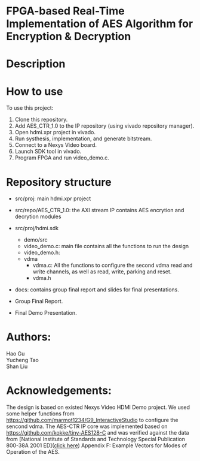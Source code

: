 # FPGA-based Real-Time Implementation of AES Algorithm for Encryption & Decryption

# Description


# How to use
To use this project: <br>
 1. Clone this repository. <br>
 2. Add AES_CTR_1.0 to the IP repository (using vivado repository manager).<br>
 3. Open hdmi.xpr project in vivado. <br/>
 4. Run systhesis, implementation, and generate bitstream. <br/>
 5. Connect to a Nexys Video board. <br/>
 6. Launch SDK tool in vivado. <br/>
 7. Program FPGA and run video_demo.c. <br/>

# Repository structure
* src/proj: main hdmi.xpr project
* src/repo/AES_CTR_1.0: the AXI stream IP contains AES encrytion and decrytion modules <br/>

* src/proj/hdmi.sdk
   * demo/src
    * video_demo.c: main file contains all the functions to run the design
    * video_demo.h:
   * vdma
      * vdma.c: All the functions to configure the second vdma read and write channels, as well as read, write, parking and reset.
      * vdma.h
* docs: contains group final report and slides for final presentations.
 * Group Final Report.
 * Final Demo Presentation.

# Authors:
 Hao Gu <br/>
 Yucheng Tao <br/>
 Shan Liu <br/>

# Acknowledgements:
The design is based on existed Nexys Video HDMI Demo project. We used some helper functions from https://github.com/marmot1234/G9_InteractiveStudio to configure the sencond vdma. The AES-CTR IP core was implemented based on https://github.com/kokke/tiny-AES128-C and was verified against the data from [National Institute of Standards and Technology Special Publication 800-38A 2001 ED](<a href="http://nvlpubs.nist.gov/nistpubs/Legacy/SP/nistspecialpublication800-38a.pdf">click here</a>) Appendix F: Example Vectors for Modes of Operation of the AES. 
